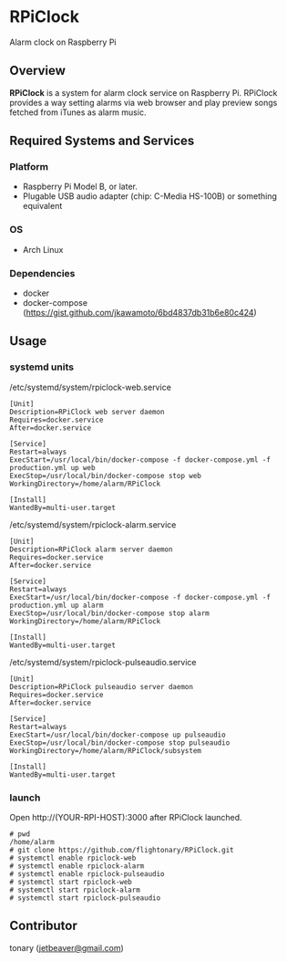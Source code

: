 # RPiClock

Alarm clock on Raspberry Pi

## Overview
**RPiClock** is a system for alarm clock service on Raspberry Pi. RPiClock provides a way setting alarms via web browser and play preview songs fetched from iTunes as alarm music.

## Required Systems and Services
### Platform
- Raspberry Pi Model B, or later.
- Plugable USB audio adapter (chip: C-Media HS-100B) or something equivalent

### OS
- Arch Linux

### Dependencies
- docker
- docker-compose (https://gist.github.com/jkawamoto/6bd4837db31b6e80c424)

## Usage
### systemd units
/etc/systemd/system/rpiclock-web.service

    [Unit]
    Description=RPiClock web server daemon
    Requires=docker.service
    After=docker.service

    [Service]
    Restart=always
    ExecStart=/usr/local/bin/docker-compose -f docker-compose.yml -f production.yml up web
    ExecStop=/usr/local/bin/docker-compose stop web
    WorkingDirectory=/home/alarm/RPiClock

    [Install]
    WantedBy=multi-user.target

/etc/systemd/system/rpiclock-alarm.service

    [Unit]
    Description=RPiClock alarm server daemon
    Requires=docker.service
    After=docker.service

    [Service]
    Restart=always
    ExecStart=/usr/local/bin/docker-compose -f docker-compose.yml -f production.yml up alarm
    ExecStop=/usr/local/bin/docker-compose stop alarm
    WorkingDirectory=/home/alarm/RPiClock

    [Install]
    WantedBy=multi-user.target

/etc/systemd/system/rpiclock-pulseaudio.service

    [Unit]
    Description=RPiClock pulseaudio server daemon
    Requires=docker.service
    After=docker.service

    [Service]
    Restart=always
    ExecStart=/usr/local/bin/docker-compose up pulseaudio
    ExecStop=/usr/local/bin/docker-compose stop pulseaudio
    WorkingDirectory=/home/alarm/RPiClock/subsystem

    [Install]
    WantedBy=multi-user.target

### launch
Open http://(YOUR-RPI-HOST):3000 after RPiClock launched.

    # pwd
    /home/alarm
    # git clone https://github.com/flightonary/RPiClock.git
    # systemctl enable rpiclock-web
    # systemctl enable rpiclock-alarm
    # systemctl enable rpiclock-pulseaudio
    # systemctl start rpiclock-web
    # systemctl start rpiclock-alarm
    # systemctl start rpiclock-pulseaudio

## Contributor
tonary (jetbeaver@gmail.com)
